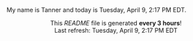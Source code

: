 My name is Tanner and today is Tuesday, April 9, 2:17 PM EDT.

<p align="center">This <i>README</i> file is generated <b>every 3 hours</b>!</br>Last refresh: Tuesday, April 9, 2:17 PM EDT<br /></p>
